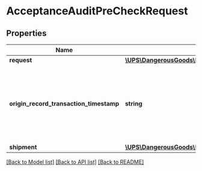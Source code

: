 # AcceptanceAuditPreCheckRequest

## Properties
Name | Type | Description | Notes
------------ | ------------- | ------------- | -------------
**request** | [**\UPS\DangerousGoods\DangerousGoods\AcceptanceAuditPreCheckRequestRequest**](AcceptanceAuditPreCheckRequestRequest.md) |  | 
**origin_record_transaction_timestamp** | **string** | The time that the request was made from the originating system. UTC time down to milliseconds.  Example: 2016-07-14T12:01:33.999 | [optional] 
**shipment** | [**\UPS\DangerousGoods\DangerousGoods\AcceptanceAuditPreCheckRequestShipment**](AcceptanceAuditPreCheckRequestShipment.md) |  | 

[[Back to Model list]](../../README.md#documentation-for-models) [[Back to API list]](../../README.md#documentation-for-api-endpoints) [[Back to README]](../../README.md)

